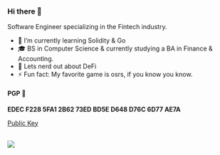### Hi there 👋

Software Engineer specializing in the Fintech industry.

- 🌱 I’m currently learning Solidity & Go
- 🎓 BS in Computer Science & currently studying a BA in Finance & Accounting.
- 💬 Lets nerd out about DeFi
- ⚡ Fun fact: My favorite game is osrs, if you know you know.

#### PGP 🔑

**EDEC F228 5FA1 2B62 73ED BD5E D648 D76C 6D77 AE7A**

[Public Key](https://pgp.mit.edu/pks/lookup?op=get&search=0xD648D76C6D77AE7A)

<br>

<img src="https://github-readme-stats.vercel.app/api?username=dills122&show_icons=false">
